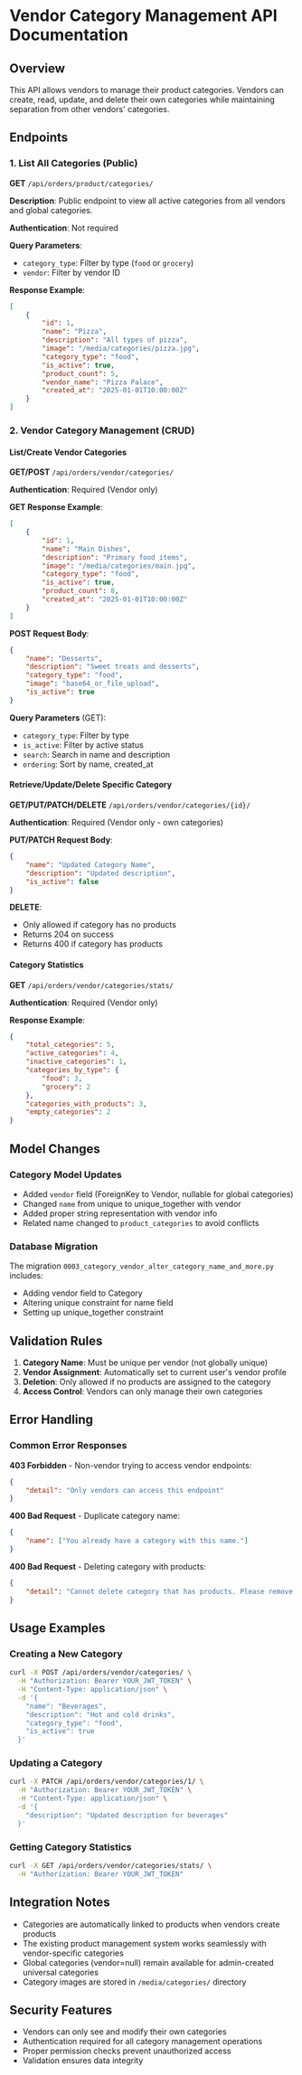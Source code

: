 # Vendor Category Management API Documentation

## Overview
This API allows vendors to manage their product categories. Vendors can create, read, update, and delete their own categories while maintaining separation from other vendors' categories.

## Endpoints

### 1. List All Categories (Public)
**GET** `/api/orders/product/categories/`

**Description**: Public endpoint to view all active categories from all vendors and global categories.

**Authentication**: Not required

**Query Parameters**:
- `category_type`: Filter by type (`food` or `grocery`)
- `vendor`: Filter by vendor ID

**Response Example**:
```json
[
    {
        "id": 1,
        "name": "Pizza",
        "description": "All types of pizza",
        "image": "/media/categories/pizza.jpg",
        "category_type": "food",
        "is_active": true,
        "product_count": 5,
        "vendor_name": "Pizza Palace",
        "created_at": "2025-01-01T10:00:00Z"
    }
]
```

### 2. Vendor Category Management (CRUD)

#### List/Create Vendor Categories
**GET/POST** `/api/orders/vendor/categories/`

**Authentication**: Required (Vendor only)

**GET Response Example**:
```json
[
    {
        "id": 1,
        "name": "Main Dishes",
        "description": "Primary food items",
        "image": "/media/categories/main.jpg",
        "category_type": "food",
        "is_active": true,
        "product_count": 8,
        "created_at": "2025-01-01T10:00:00Z"
    }
]
```

**POST Request Body**:
```json
{
    "name": "Desserts",
    "description": "Sweet treats and desserts",
    "category_type": "food",
    "image": "base64_or_file_upload",
    "is_active": true
}
```

**Query Parameters** (GET):
- `category_type`: Filter by type
- `is_active`: Filter by active status
- `search`: Search in name and description
- `ordering`: Sort by name, created_at

#### Retrieve/Update/Delete Specific Category
**GET/PUT/PATCH/DELETE** `/api/orders/vendor/categories/{id}/`

**Authentication**: Required (Vendor only - own categories)

**PUT/PATCH Request Body**:
```json
{
    "name": "Updated Category Name",
    "description": "Updated description",
    "is_active": false
}
```

**DELETE**: 
- Only allowed if category has no products
- Returns 204 on success
- Returns 400 if category has products

#### Category Statistics
**GET** `/api/orders/vendor/categories/stats/`

**Authentication**: Required (Vendor only)

**Response Example**:
```json
{
    "total_categories": 5,
    "active_categories": 4,
    "inactive_categories": 1,
    "categories_by_type": {
        "food": 3,
        "grocery": 2
    },
    "categories_with_products": 3,
    "empty_categories": 2
}
```

## Model Changes

### Category Model Updates
- Added `vendor` field (ForeignKey to Vendor, nullable for global categories)
- Changed `name` from unique to unique_together with vendor
- Added proper string representation with vendor info
- Related name changed to `product_categories` to avoid conflicts

### Database Migration
The migration `0003_category_vendor_alter_category_name_and_more.py` includes:
- Adding vendor field to Category
- Altering unique constraint for name field
- Setting up unique_together constraint

## Validation Rules

1. **Category Name**: Must be unique per vendor (not globally unique)
2. **Vendor Assignment**: Automatically set to current user's vendor profile
3. **Deletion**: Only allowed if no products are assigned to the category
4. **Access Control**: Vendors can only manage their own categories

## Error Handling

### Common Error Responses

**403 Forbidden** - Non-vendor trying to access vendor endpoints:
```json
{
    "detail": "Only vendors can access this endpoint"
}
```

**400 Bad Request** - Duplicate category name:
```json
{
    "name": ["You already have a category with this name."]
}
```

**400 Bad Request** - Deleting category with products:
```json
{
    "detail": "Cannot delete category that has products. Please remove or reassign products first."
}
```

## Usage Examples

### Creating a New Category
```bash
curl -X POST /api/orders/vendor/categories/ \
  -H "Authorization: Bearer YOUR_JWT_TOKEN" \
  -H "Content-Type: application/json" \
  -d '{
    "name": "Beverages",
    "description": "Hot and cold drinks",
    "category_type": "food",
    "is_active": true
  }'
```

### Updating a Category
```bash
curl -X PATCH /api/orders/vendor/categories/1/ \
  -H "Authorization: Bearer YOUR_JWT_TOKEN" \
  -H "Content-Type: application/json" \
  -d '{
    "description": "Updated description for beverages"
  }'
```

### Getting Category Statistics
```bash
curl -X GET /api/orders/vendor/categories/stats/ \
  -H "Authorization: Bearer YOUR_JWT_TOKEN"
```

## Integration Notes

- Categories are automatically linked to products when vendors create products
- The existing product management system works seamlessly with vendor-specific categories
- Global categories (vendor=null) remain available for admin-created universal categories
- Category images are stored in `/media/categories/` directory

## Security Features

- Vendors can only see and modify their own categories
- Authentication required for all category management operations
- Proper permission checks prevent unauthorized access
- Validation ensures data integrity
